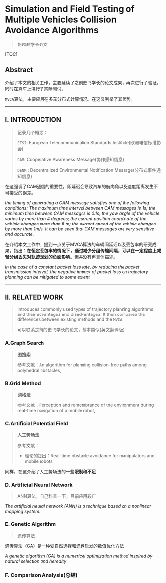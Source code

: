 # Simulation and Field Testing of Multiple Vehicles Collision Avoidance Algorithms 

> 祖超越学长论文

[TOC]

## Abstract

介绍了本文的相关工作，主要延续了之前史飞学长的论文成果，再次进行了验证，同时在真车上进行了实际测试。

`MVCA`算法，主要应用在多车分布式计算情况。在这又列举了其优势。

---

## I. INTRODUCTION

> 记录几个概念：
>
> `ETSI`: European Telecommunication Standards Institute(欧洲电信标准协会)
>
> `CAM`: Cooperative Awareness Message(协作感知信息)
>
> `DENM` : Decentralized Environmental Notification Message(分布式事件通知信息)

在这强调了CAM通信的重要性，即延迟会导致汽车的航向角以及速度距离发生不可接受的误差。

*the timing of generating a CAM message satisfies one of the following conditions: The maximum time interval*
*between CAM messages is $1s$; the minimum time between CAM messages is $0.1s$; the yaw angle of the vehicle varies by more than 4 degrees; the current position coordinate of the vehicle changes more than 5 m; the current speed of the vehicle changes by more than $1m/s$. It can be seen that CAM messages are very sensitive and accurate.*

在介绍本文工作中，提到一点关于MVCA算法的车辆间延迟以及丢包率的研究成果，指出：**在恒定丢包率的情况下，通过减少分组传输间隔，可以在一定程度上减轻分组丢失对轨迹规划的负面影响**。但并没有再具体描述。

*In the case of a constant packet loss rate, by reducing the packet transmission interval, the negative impact of packet loss on trajectory planning can be mitigated to some extent*

---

## II. RELATED WORK

> Introduces commonly used types of trajectory planning algorithms and their advantages and disadvantages. It then compares the differences between existing methods and the `MVCA`. 
>
> 可以联系之前的史飞学长的论文，基本类似(英文翻译版)

### A.Graph Search

> **图搜索**
>
> 参考文献：An algorithm for planning collision-free paths among polyhedral obstacles, 

### B.Grid Method

> **网格法**
>
> 参考文献：Perception and remembrance of the environment during real-time navigation of a mobile robot, 

### C.Artificial Potential Field

>**人工势场法**
>
>参考文献：
>
>- 理论的提出：Real-time obstacle avoidance for manipulators and mobile robots 

 同样，在这介绍了人工势场法的一些**限制和不足**

### D. Artificial Neural Network

> ANN算法，自己科普一下，目前应用较广

*The artificial neural network (ANN) is a technique based on a nonlinear mapping system.* 

### E. Genetic Algorithm

> 遗传算法

遗传算法（GA）是一种受自然选择和遗传启发的数值优化方法

*A genetic algorithm (GA) is a numerical optimization method inspired by natural selection and heredity* 

### F. Comparison Analysis(总结)



















